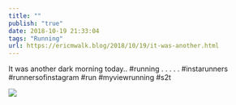 ```yaml
---
title: ""
publish: "true"
date: 2018-10-19 21:33:04
tags: "Running"
url: https://ericmwalk.blog/2018/10/19/it-was-another.html
---
```


It was another dark morning today.. #running
.
.
.
.
.
#instarunners #runnersofinstagram #run #myviewrunning #s2t

![](https://ericmwalk.blog/uploads/2022/bf2cc748c1.jpg)